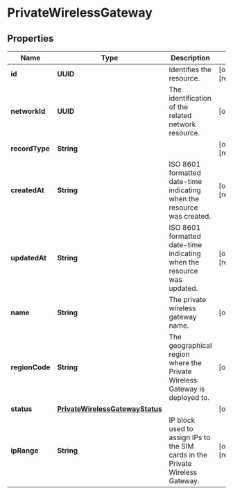 

# PrivateWirelessGateway


## Properties

Name | Type | Description | Notes
------------ | ------------- | ------------- | -------------
**id** | **UUID** | Identifies the resource. |  [optional] [readonly]
**networkId** | **UUID** | The identification of the related network resource. |  [optional]
**recordType** | **String** |  |  [optional] [readonly]
**createdAt** | **String** | ISO 8601 formatted date-time indicating when the resource was created. |  [optional] [readonly]
**updatedAt** | **String** | ISO 8601 formatted date-time indicating when the resource was updated. |  [optional] [readonly]
**name** | **String** | The private wireless gateway name. |  [optional]
**regionCode** | **String** | The geographical region where the Private Wireless Gateway is deployed to. |  [optional]
**status** | [**PrivateWirelessGatewayStatus**](PrivateWirelessGatewayStatus.md) |  |  [optional]
**ipRange** | **String** | IP block used to assign IPs to the SIM cards in the Private Wireless Gateway. |  [optional] [readonly]



